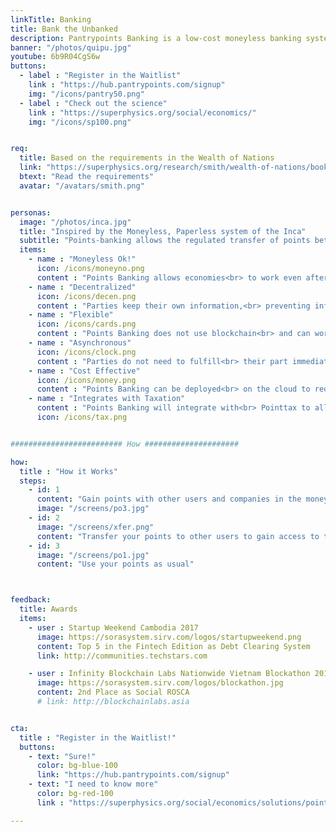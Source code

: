```yaml
---
linkTitle: Banking
title: Bank the Unbanked
description: Pantrypoints Banking is a low-cost moneyless banking system that circulates the economy unserved by the financial system 
banner: "/photos/quipu.jpg"
youtube: 6b9R04CgS6w
buttons:
  - label : "Register in the Waitlist"
    link : "https://hub.pantrypoints.com/signup"
    img: "/icons/pantry50.png"
  - label : "Check out the science"
    link : "https://superphysics.org/social/economics/"
    img: "/icons/sp100.png"


req:
  title: Based on the requirements in the Wealth of Nations
  link: "https://superphysics.org/research/smith/wealth-of-nations/book-2/chapter-3c"
  btext: "Read the requirements"
  avatar: "/avatars/smith.png"


personas:
  image: "/photos/inca.jpg"
  title: "Inspired by the Moneyless, Paperless system of the Inca"
  subtitle: "Points-banking allows the regulated transfer of points between users"
  items:
    - name : "Moneyless Ok!"
      icon: /icons/moneyno.png
      content : "Points Banking allows economies<br> to work even after a total financial collapse"
    - name : "Decentralized"
      icon: /icons/decen.png    
      content : "Parties keep their own information,<br> preventing info asymmetry"
    - name : "Flexible"
      icon: /icons/cards.png
      content : "Points Banking does not use blockchain<br> and can work offline, just as the Inca were offline"
    - name : "Asynchronous"
      icon: /icons/clock.png
      content : "Parties do not need to fulfill<br> their part immediately"      
    - name : "Cost Effective"
      icon: /icons/money.png
      content : "Points Banking can be deployed<br> on the cloud to reduce costs"
    - name : "Integrates with Taxation"
      content : "Points Banking will integrate with<br> Pointtax to allow tax payments in kind"
      icon: /icons/tax.png


######################### How #####################

how:
  title : "How it Works"  
  steps:
    - id: 1
      content: "Gain points with other users and companies in the moneyless economy"  
      image: "/screens/po3.jpg"
    - id: 2 
      image: "/screens/xfer.png"
      content: "Transfer your points to other users to gain access to their goods and services"
    - id: 3
      image: "/screens/po1.jpg"
      content: "Use your points as usual"



feedback:
  title: Awards
  items:
    - user : Startup Weekend Cambodia 2017
      image: https://sorasystem.sirv.com/logos/startupweekend.png
      content: Top 5 in the Fintech Edition as Debt Clearing System
      link: http://communities.techstars.com

    - user : Infinity Blockchain Labs Nationwide Vietnam Blockathon 2017
      image: https://sorasystem.sirv.com/logos/blockathon.jpg
      content: 2nd Place as Social ROSCA
      # link: http://blockchainlabs.asia


cta:
  title : "Register in the Waitlist!"
  buttons:
    - text: "Sure!"
      color: bg-blue-100
      link: "https://hub.pantrypoints.com/signup"
    - text: "I need to know more"
      color: bg-red-100    
      link : "https://superphysics.org/social/economics/solutions/points-banking"

---
```

